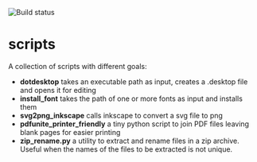 ![Build status](https://travis-ci.org/FrancescoLaruina/scripts.svg?branch=master)
# scripts
A collection of scripts with different goals:

- **dotdesktop** takes an executable path as input, creates a .desktop file and opens it for editing
- **install_font** takes the path of one or more fonts as input and installs them
- **svg2png_inkscape** calls inkscape to convert a svg file to png 
- **pdfunite_printer_friendly** a tiny python script to join PDF files leaving blank pages for easier printing
- **zip_rename.py** a utility to extract and rename files in a zip archive. Useful when the names of the files to be extracted is not unique.
